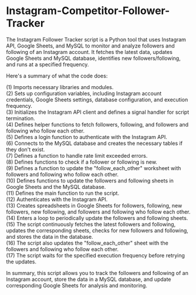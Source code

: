 # Instagram-Competitor-Follower-Tracker
The Instagram Follower Tracker script is a Python tool that uses Instagram API, Google Sheets, and MySQL to monitor and analyze followers and following of an Instagram account. It fetches the latest data, updates Google Sheets and MySQL database, identifies new followers/following, and runs at a specified frequency. 

Here's a summary of what the code does:

(1) Imports necessary libraries and modules. <br>
(2) Sets up configuration variables, including Instagram account credentials, Google Sheets settings, database configuration, and execution frequency. <br>
(3) Initializes the Instagram API client and defines a signal handler for script termination. <br>
(4) Defines helper functions to fetch followers, following, and followers and following who follow each other. <br>
(5) Defines a login function to authenticate with the Instagram API. <br>
(6) Connects to the MySQL database and creates the necessary tables if they don't exist. <br>
(7) Defines a function to handle rate limit exceeded errors. <br>
(8) Defines functions to check if a follower or following is new. <br>
(9) Defines a function to update the "follow_each_other" worksheet with followers and following who follow each other. <br>
(10) Defines functions to update the followers and following sheets in Google Sheets and the MySQL database. <br>
(11) Defines the main function to run the script. <br>
(12) Authenticates with the Instagram API. <br>
(13) Creates spreadsheets in Google Sheets for followers, following, new followers, new following, and followers and following who follow each other. <br>
(14) Enters a loop to periodically update the followers and following sheets. <br>
(15) The script continuously fetches the latest followers and following, updates the corresponding sheets, checks for new followers and following, and stores the data in the database. <br>
(16) The script also updates the "follow_each_other" sheet with the followers and following who follow each other. <br>
(17) The script waits for the specified execution frequency before retrying the updates. <br>

In summary, this script allows you to track the followers and following of an Instagram account, store the data in a MySQL database, and update corresponding Google Sheets for analysis and monitoring.




